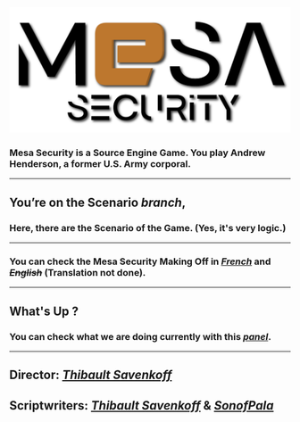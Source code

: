 ![Logo](https://github.com/Technologie-System/Mesa-Security/blob/Images/Mesa%20Security.png?raw=true "Pretty")

### **Mesa Security** is a **Source Engine Game**. You play **Andrew Henderson**, a former **U.S. Army corporal**.

***

## You’re on the **Scenario** *branch*,
### Here, there are the **Scenario** of the **Game**. (Yes, it's very logic.)

***

### You can check the Mesa Security Making Off in *[French]* and *~~English~~* (Translation not done).

***

## What's Up ?

### You can check what we are doing currently with this *[panel]*.

<!-- *** -->

<!-- You can help us by [translating](https://crwd.in/mesa-security) the mod. -->

<!-- Help us write Mesa Security: [EN] or [FR] -->

***

## **Director**: *[Thibault Savenkoff]*

## **Scriptwriters**: *[Thibault Savenkoff]* & *[SonofPala]*

[French]: https://github.com/Technologie-System/Mesa-Security/tree/Languages/Fran%C3%A7ais
[EN]: https://forms.gle/5Fru3n9HPX1QC8PHA
[FR]: https://forms.gle/1k32ATVoT3njMkwA7
[panel]: https://github.com/orgs/Technologie-System/projects/2
[Thibault Savenkoff]: https://github.com/Thibault-Savenkoff
[SonofPala]: https://github.com/SonofPala
